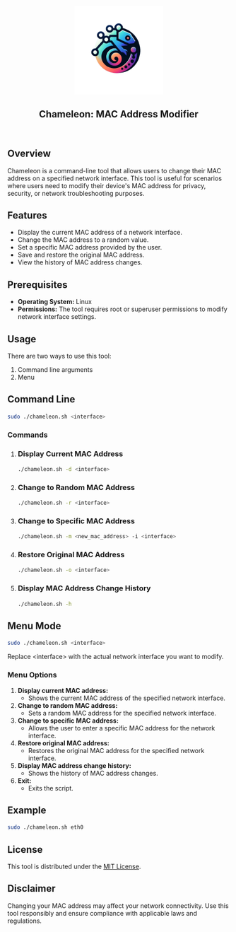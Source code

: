 <!-- # Chameleon: MAC Tweaker -->
<p align=center>
  <br>
  <img src="logo.png" alt="Chameleon" style="lemon" width="200">
  <br>
  <h2 align="center">Chameleon: MAC Address Modifier</h2>
  <br>
</p>

<meta name="description" content="The Chameleon: MAC Tweaker is a command-line tool that allows users to change their MAC address on a specified network interface. This tool is useful for scenarios where users need to modify their device's MAC address for privacy, security, or network troubleshooting purposes.">

<meta name="keywords" content="MAC Address, MAC changer, MAC modify, MAC, Manager, Change, Edit, Media Access Control, Modify, modify, MAC address changer, MAC address modify, Change my MAC, Change MAC Address, Network Interface, Wireless Interface, Interface, Ethernet, IP, Windows, MAC, Security, Privacy, Pentesting, Safety, Safe, Secure, Testing, IT, Linux, Unix, MAC OS">


## Overview

Chameleon is a command-line tool that allows users to change their MAC address on a specified network interface. This tool is useful for scenarios where users need to modify their device's MAC address for privacy, security, or network troubleshooting purposes.

## Features

- Display the current MAC address of a network interface.
- Change the MAC address to a random value.
- Set a specific MAC address provided by the user.
- Save and restore the original MAC address.
- View the history of MAC address changes.

## Prerequisites

- **Operating System:** Linux
- **Permissions:** The tool requires root or superuser permissions to modify network interface settings.

## Usage

There are two ways to use this tool:
1. Command line arguments
2. Menu

## Command Line

```bash
sudo ./chameleon.sh <interface>
```
### Commands

1. ### **Display Current MAC Address**
    ```bash
    ./chameleon.sh -d <interface>
    ```
2. ### **Change to Random MAC Address**
    ```bash
    ./chameleon.sh -r <interface>
    ```
3. ### **Change to Specific MAC Address**
    ```bash
    ./chameleon.sh -m <new_mac_address> -i <interface>
    ```
4. ### **Restore Original MAC Address**
    ```bash
    ./chameleon.sh -o <interface>
    ```
5. ### **Display MAC Address Change History**
    ```bash
    ./chameleon.sh -h
    ```
## Menu Mode

```bash
sudo ./chameleon.sh <interface>
```

Replace \<interface> with the actual network interface you want to modify.

### Menu Options
1. **Display  current MAC address:** 
    - Shows the current MAC address of the specified network interface.
2. **Change to random MAC address:**
    - Sets a random MAC address for the specified network interface.
3. **Change to specific MAC address:** 
    - Allows the user to enter a specific MAC address for the network interface.
4. **Restore original MAC address:** 
    - Restores the original MAC address for the specified network interface.
5. **Display MAC address change history:** 
    - Shows the history of MAC address changes.
6. **Exit:** 
    -   Exits the script.

## Example
```bash
sudo ./chameleon.sh eth0
```

## License
This tool is distributed under the [MIT License](https://opensource.org/license/mit/).

## Disclaimer

Changing your MAC address may affect your network connectivity. Use this tool responsibly and ensure compliance with applicable laws and regulations.
